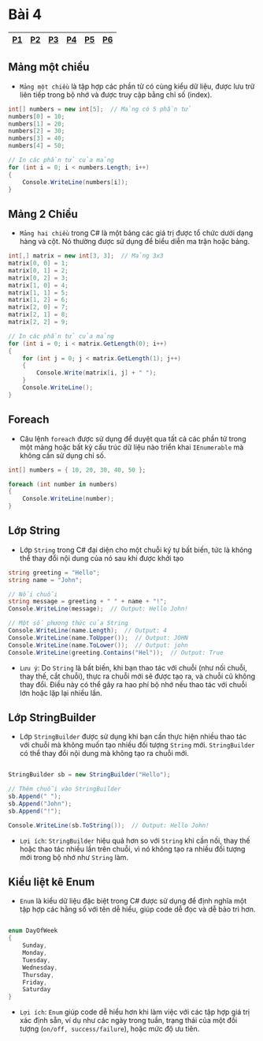# Bài 4


|[P1](#mảng-một-chiều)|[P2](#mảng-2-chiều)|[P3](#foreach)|[P4](#lớp-string)|[P5](#lớp-stringbuilder)|[P6](#kiểu-liệt-kê-enum)| 
|-|-|-|-|-|-|

## Mảng một chiều



- `Mảng một chiều` là tập hợp các phần tử có cùng kiểu dữ liệu, được lưu trữ liên tiếp trong bộ nhớ và được truy cập bằng chỉ số (index).

```C#
int[] numbers = new int[5];  // Mảng có 5 phần tử
numbers[0] = 10;
numbers[1] = 20;
numbers[2] = 30;
numbers[3] = 40;
numbers[4] = 50;

// In các phần tử của mảng
for (int i = 0; i < numbers.Length; i++)
{
    Console.WriteLine(numbers[i]);
}
```


## Mảng 2 Chiều

- `Mảng hai chiều` trong C# là một bảng các giá trị được tổ chức dưới dạng hàng và cột. Nó thường được sử dụng để biểu diễn ma trận hoặc bảng.

```C#
int[,] matrix = new int[3, 3];  // Mảng 3x3
matrix[0, 0] = 1;
matrix[0, 1] = 2;
matrix[0, 2] = 3;
matrix[1, 0] = 4;
matrix[1, 1] = 5;
matrix[1, 2] = 6;
matrix[2, 0] = 7;
matrix[2, 1] = 8;
matrix[2, 2] = 9;

// In các phần tử của mảng
for (int i = 0; i < matrix.GetLength(0); i++)
{
    for (int j = 0; j < matrix.GetLength(1); j++)
    {
        Console.Write(matrix[i, j] + " ");
    }
    Console.WriteLine();
}
```

## Foreach

- Câu lệnh `foreach` được sử dụng để duyệt qua tất cả các phần tử trong một mảng hoặc bất kỳ cấu trúc dữ liệu nào triển khai `IEnumerable` mà không cần sử dụng chỉ số.

```C#
int[] numbers = { 10, 20, 30, 40, 50 };

foreach (int number in numbers)
{
    Console.WriteLine(number);
}
```


## Lớp String

- Lớp `String` trong C# đại diện cho một chuỗi ký tự bất biến, tức là không thể thay đổi nội dung của nó sau khi được khởi tạo

```C#
string greeting = "Hello";
string name = "John";

// Nối chuỗi
string message = greeting + " " + name + "!";
Console.WriteLine(message);  // Output: Hello John!

// Một số phương thức của String
Console.WriteLine(name.Length);  // Output: 4
Console.WriteLine(name.ToUpper());  // Output: JOHN
Console.WriteLine(name.ToLower());  // Output: john
Console.WriteLine(greeting.Contains("Hel"));  // Output: True
```

- `Lưu ý`: Do `String` là bất biến, khi bạn thao tác với chuỗi (như nối chuỗi, thay thế, cắt chuỗi), thực ra chuỗi mới sẽ được tạo ra, và chuỗi cũ không thay đổi. Điều này có thể gây ra hao phí bộ nhớ nếu thao tác với chuỗi lớn hoặc lặp lại nhiều lần.



## Lớp StringBuilder
- Lớp `StringBuilder` được sử dụng khi bạn cần thực hiện nhiều thao tác với chuỗi mà không muốn tạo nhiều đối tượng `String` mới. `StringBuilder` có thể thay đổi nội dung mà không tạo ra chuỗi mới.

```C#

StringBuilder sb = new StringBuilder("Hello");

// Thêm chuỗi vào StringBuilder
sb.Append(" ");
sb.Append("John");
sb.Append("!");

Console.WriteLine(sb.ToString());  // Output: Hello John!
```

- `Lợi ích`: `StringBuilder` hiệu quả hơn so với `String` khi cần nối, thay thế hoặc thao tác nhiều lần trên chuỗi, vì nó không tạo ra nhiều đối tượng mới trong bộ nhớ như `String` làm.


## Kiểu liệt kê Enum

- `Enum` là kiểu dữ liệu đặc biệt trong C# được sử dụng để định nghĩa một tập hợp các hằng số với tên dễ hiểu, giúp code dễ đọc và dễ bảo trì hơn.

```C#

enum DayOfWeek
{
    Sunday,
    Monday,
    Tuesday,
    Wednesday,
    Thursday,
    Friday,
    Saturday
}
```

- `Lợi ích`: `Enum` giúp code dễ hiểu hơn khi làm việc với các tập hợp giá trị xác định sẵn, ví dụ như các ngày trong tuần, trạng thái của một đối tượng (`on/off, success/failure`), hoặc mức độ ưu tiên.
